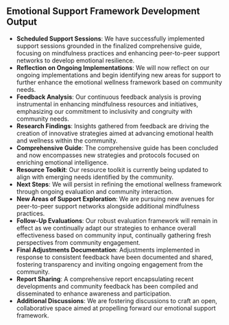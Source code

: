 

## Emotional Support Framework Development Output

- **Scheduled Support Sessions**: We have successfully implemented support sessions grounded in the finalized comprehensive guide, focusing on mindfulness practices and enhancing peer-to-peer support networks to develop emotional resilience.
- **Reflection on Ongoing Implementations**: We will now reflect on our ongoing implementations and begin identifying new areas for support to further enhance the emotional wellness framework based on community needs.
- **Feedback Analysis**: Our continuous feedback analysis is proving instrumental in enhancing mindfulness resources and initiatives, emphasizing our commitment to inclusivity and congruity with community needs.
- **Research Findings**: Insights gathered from feedback are driving the creation of innovative strategies aimed at advancing emotional health and wellness within the community.
- **Comprehensive Guide**: The comprehensive guide has been concluded and now encompasses new strategies and protocols focused on enriching emotional intelligence.
- **Resource Toolkit**: Our resource toolkit is currently being updated to align with emerging needs identified by the community.
- **Next Steps**: We will persist in refining the emotional wellness framework through ongoing evaluation and community interaction.
- **New Areas of Support Exploration**: We are pursuing new avenues for peer-to-peer support networks alongside additional mindfulness practices.
- **Follow-Up Evaluations**: Our robust evaluation framework will remain in effect as we continually adapt our strategies to enhance overall effectiveness based on community input, continually gathering fresh perspectives from community engagement.
- **Final Adjustments Documentation**: Adjustments implemented in response to consistent feedback have been documented and shared, fostering transparency and inviting ongoing engagement from the community.
- **Report Sharing**: A comprehensive report encapsulating recent developments and community feedback has been compiled and disseminated to enhance awareness and participation.
- **Additional Discussions**: We are fostering discussions to craft an open, collaborative space aimed at propelling forward our emotional support framework.